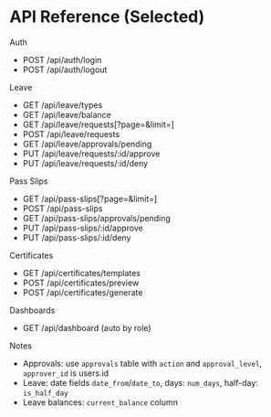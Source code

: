 # API Reference (Selected)

Auth
- POST /api/auth/login
- POST /api/auth/logout

Leave
- GET /api/leave/types
- GET /api/leave/balance
- GET /api/leave/requests[?page=&limit=]
- POST /api/leave/requests
- GET /api/leave/approvals/pending
- PUT /api/leave/requests/:id/approve
- PUT /api/leave/requests/:id/deny

Pass Slips
- GET /api/pass-slips[?page=&limit=]
- POST /api/pass-slips
- GET /api/pass-slips/approvals/pending
- PUT /api/pass-slips/:id/approve
- PUT /api/pass-slips/:id/deny

Certificates
- GET /api/certificates/templates
- POST /api/certificates/preview
- POST /api/certificates/generate

Dashboards
- GET /api/dashboard (auto by role)

Notes
- Approvals: use `approvals` table with `action` and `approval_level`, `approver_id` is users.id
- Leave: date fields `date_from`/`date_to`, days: `num_days`, half-day: `is_half_day`
- Leave balances: `current_balance` column

